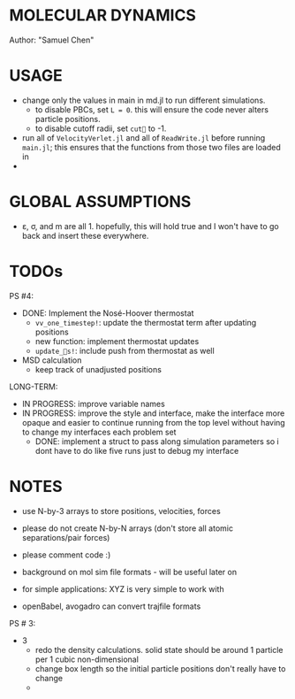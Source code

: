 # MOLECULAR DYNAMICS
Author: "Samuel Chen"


# USAGE
- change only the values in main in md.jl to run different simulations.
    - to disable PBCs, set `L = 0`. this will ensure the code never alters 
    particle positions.
    - to disable cutoff radii, set `cut📏` to -1.
- run all of `VelocityVerlet.jl` and all of `ReadWrite.jl` before running `main.jl`;
this ensures that the functions from those two files are loaded in
- 

# GLOBAL ASSUMPTIONS
- ε, σ, and m are all 1.
hopefully, this will hold true and I won't have to go back and insert these
everywhere.

# TODOs
PS #4:
- DONE: Implement the Nosé-Hoover thermostat
    - `vv_one_timestep!`: update the thermostat term after updating positions
    - new function: implement thermostat updates
    - `update_🚗s!`: include push from thermostat as well
- MSD calculation
    - keep track of unadjusted positions

LONG-TERM:
- IN PROGRESS: improve variable names
- IN PROGRESS: improve the style and interface, make the interface more opaque
and easier to continue running from the top level without having to change my
interfaces each problem set
    - DONE: implement a struct to pass along simulation parameters so i dont have to
    do like five runs just to debug my interface


# NOTES

- use N-by-3 arrays to store positions, velocities, forces
- please do not create N-by-N arrays (don't store all atomic separations/pair forces)

- please comment code :)

- background on mol sim file formats - will be useful later on
- for simple applications: XYZ is very simple to work with
- openBabel, avogadro can convert trajfile formats


PS # 3:
- 3
    - redo the density calculations. solid state should be around 1 particle per
    1 cubic non-dimensional
    - change box length so the initial particle positions don't really have to
    change
    - 